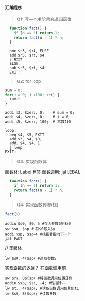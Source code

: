 #### 汇编程序

> Q1: 写一个求阶乘的递归函数

```js
  function fact() {
    if (n == 0) return 1;
    return fact(n - 1) * n;
  }
```
```
  bne $r3, $r4, ELSE
  add $r5, $r3, $4
  j EXIT
  ELSE:
  sub $r5, $r3, $4
  EXIT:
```

> Q2: for loop

```js
sum = 0;
for(i = 0; i <100; ++i) {
  sum+i
}
```

```
addi $3, $zero, 0;    # sum = 0;
addi $4, $zero, 0;    # i = 0;
addi $5, $zero, 100;  # 常数100 

loop:
  beq $4, $5, EXIT
  add $3, $4, $3;
  addi $4, $4, 1
  j loop
EXIT: 
```
>Q3: 实现函数体

函数体: Label 标签
函数调用: jal LEBAL

```js
  function fact() {
    if (n == 0) return 1;
    return fact(n - 1) * n;
  }
```

> Q4: 实现函数传参(栈)

```js
fact(5)
```
```
addiu $s0, $0, 5 #存入参数5到$s0
sw $s0, $sp # 将$0写入$p
addi $sp, $sp-4 #栈指针指向下一个
jal FACT
```

// 函数体
```
lw $s0, 4($sp) #读取参数5
```
实现函数的返回？
在函数调用前

```
sw $ra, 0$(sp) #将函数调用位置压榨
addiu $sp, $sp, -4; #栈指针--
lw $t1, 4($sp); #读取函数调用位置到t1
lw $s0, 8($sp); #读取参数
```
